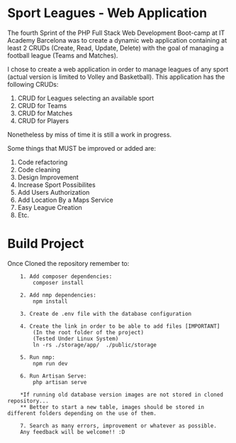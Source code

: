 # Sport Leagues - Web Application

The fourth Sprint of the PHP Full Stack Web Development Boot-camp at IT Academy Barcelona was to create a dynamic web application containing at least 2 CRUDs (Create, Read, Update, Delete) with the goal of managing a football league (Teams and Matches).

I chose to create a web application in order to manage leagues of any sport (actual version is limited to Volley and Basketball).
This application has the following CRUDs:

1. CRUD for Leagues selecting an available sport
2. CRUD for Teams
3. CRUD for Matches
4. CRUD for Players

Nonetheless by miss of time it is still a work in progress.

Some things that MUST be improved or added are:
1. Code refactoring
2. Code cleaning
3. Design Improvement
4. Increase Sport Possibilites
5. Add Users Authorization
6. Add Location By a Maps Service
7. Easy League Creation
8. Etc.



# Build Project


Once Cloned the repository remember to:

```
	1. Add composer dependencies:
		composer install
	
	2. Add nmp dependencies:
		npm install
		
	3. Create de .env file with the database configuration
		
	4. Create the link in order to be able to add files [IMPORTANT]
		(In the root folder of the project)
		(Tested Under Linux System)
		ln -rs ./storage/app/  ./public/storage
	
	5. Run nmp:
		npm run dev
	
	6. Run Artisan Serve:
		php artisan serve
		
	*If running old database version images are not stored in cloned repository...
	** Better to start a new table, images should be stored in different folders depending on the use of them.
	
	7. Search as many errors, improvement or whatever as possible. 
	Any feedback will be welcome!! :D
	
```



		
	
		













